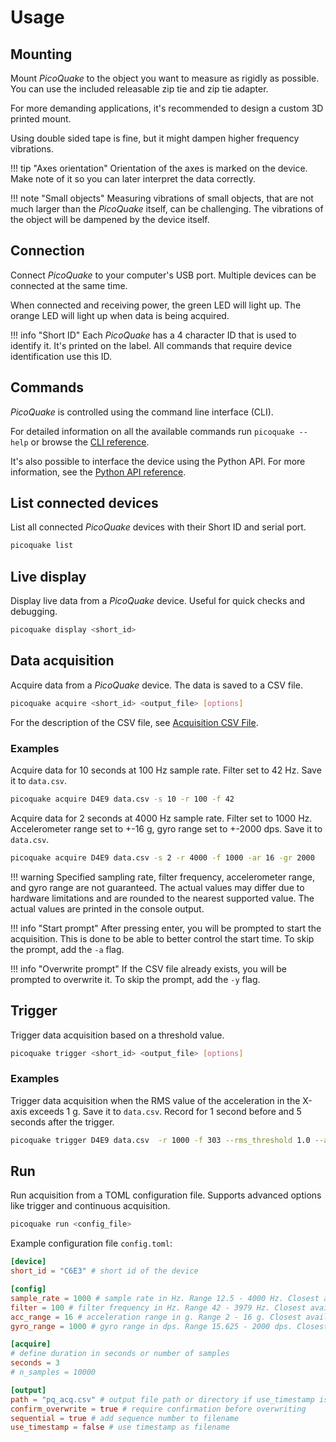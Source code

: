 # Usage

## Mounting

Mount *PicoQuake* to the object you want to measure as rigidly as possible.
You can use the included releasable zip tie and zip tie adapter.

For more demanding applications, it's recommended to design a custom 3D printed mount.

Using double sided tape is fine, but it might dampen higher frequency vibrations.

!!! tip "Axes orientation"
    Orientation of the axes is marked on the device. Make note of it so you can later interpret the data correctly.

!!! note "Small objects"
    Measuring vibrations of small objects, that are not much larger than the *PicoQuake* itself, can be challenging. The vibrations of the object will be dampened by the device itself.


## Connection

Connect *PicoQuake* to your computer's USB port. Multiple devices can be connected at the same time.

When connected and receiving power, the green LED will light up. The orange LED will light up when data is being acquired.

!!! info "Short ID"
    Each *PicoQuake* has a 4 character ID that is used to identify it. It's printed on the label. All commands that require device identification use this ID.

## Commands

*PicoQuake* is controlled using the command line interface (CLI).

For detailed information on all the available commands run `picoquake --help` or browse the [CLI reference](cli.md).

It's also possible to interface the device using the Python API. For more information, see the [Python API reference](python_api/interface.md).

## List connected devices

List all connected *PicoQuake* devices with their Short ID and serial port.

```bash
picoquake list
```

## Live display

Display live data from a *PicoQuake* device. Useful for quick checks and debugging.

```bash
picoquake display <short_id>
```

##  Data acquisition

Acquire data from a *PicoQuake* device. The data is saved to a CSV file.

```bash
picoquake acquire <short_id> <output_file> [options]
```

For the description of the CSV file, see [Acquisition CSV File](acquisition_data.md).

### Examples

Acquire data for 10 seconds at 100 Hz sample rate. Filter set to 42 Hz. Save it to `data.csv`.

```bash
picoquake acquire D4E9 data.csv -s 10 -r 100 -f 42
```

Acquire data for 2 seconds at 4000 Hz sample rate. Filter set to 1000 Hz.
Accelerometer range set to +-16 g, gyro range set to +-2000 dps. Save it to `data.csv`.

```bash
picoquake acquire D4E9 data.csv -s 2 -r 4000 -f 1000 -ar 16 -gr 2000
```

!!! warning
    Specified sampling rate, filter frequency, accelerometer range, and gyro range are not guaranteed. The actual values may differ due to hardware limitations and are rounded to the nearest supported value. The actual values are printed in the console output.

!!! info "Start prompt"
    After pressing enter, you will be prompted to start the acquisition. This is done to be able to better control the start time. To skip the prompt, add the `-a` flag.

!!! info "Overwrite prompt"
    If the CSV file already exists, you will be prompted to overwrite it. To skip the prompt, add the `-y` flag.


## Trigger

Trigger data acquisition based on a threshold value.

```bash
picoquake trigger <short_id> <output_file> [options]
```

### Examples

Trigger data acquisition when the RMS value of the acceleration in the X-axis exceeds 1 g. Save it to `data.csv`. Record for 1 second before and 5 seconds after the trigger.

```bash
picoquake trigger D4E9 data.csv  -r 1000 -f 303 --rms_threshold 1.0 --axis x --pre_seconds 1 --post_seconds 5
```

## Run

Run acquisition from a TOML configuration file. Supports advanced options like trigger and continuous acquisition.

```bash
picoquake run <config_file>
```

Example configuration file `config.toml`:

```toml
[device]
short_id = "C6E3" # short id of the device

[config]
sample_rate = 1000 # sample rate in Hz. Range 12.5 - 4000 Hz. Closest available selected.
filter = 100 # filter frequency in Hz. Range 42 - 3979 Hz. Closest available selected.
acc_range = 16 # acceleration range in g. Range 2 - 16 g. Closest available selected.
gyro_range = 1000 # gyro range in dps. Range 15.625 - 2000 dps. Closest available selected.

[acquire]
# define duration in seconds or number of samples
seconds = 3
# n_samples = 10000

[output]
path = "pq_acq.csv" # output file path or directory if use_timestamp is true
confirm_overwrite = true # require confirmation before overwriting
sequential = true # add sequence number to filename
use_timestamp = false # use timestamp as filename
```
